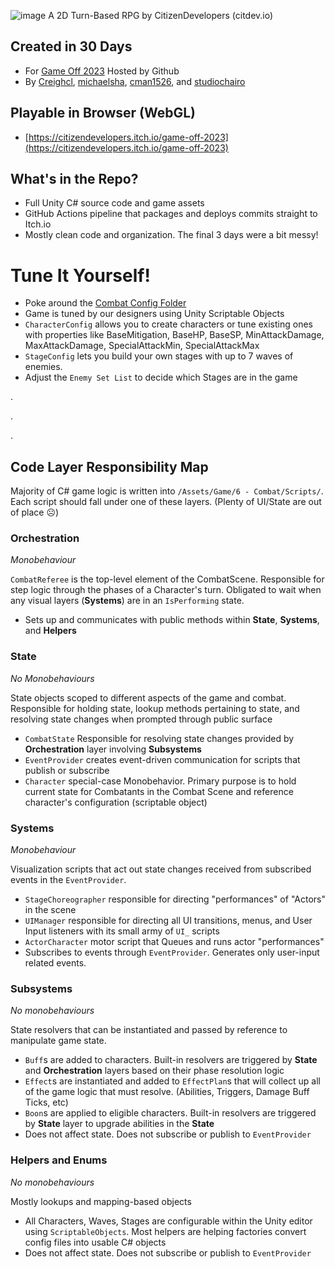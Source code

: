 ![image](https://img.itch.zone/aW1nLzE0MTc1NjI5LnBuZw==/original/mT6Awx.png)
A 2D Turn-Based RPG by CitizenDevelopers (citdev.io)

## Created in 30 Days
- For [Game Off 2023](https://itch.io/jam/game-off-2023) Hosted by Github
- By [Creighcl](https://github.com/creighcl), [michaelsha](https://github.com/michaelsha), [cman1526](https://github.com/cman1526), and [studiochairo](https://github.com/studiochairo)

## Playable in Browser (WebGL)
- [https://citizendevelopers.itch.io/game-off-2023](https://citizendevelopers.itch.io/game-off-2023)

## What's in the Repo?
- Full Unity C# source code and game assets
- GitHub Actions pipeline that packages and deploys commits straight to Itch.io
- Mostly clean code and organization. The final 3 days were a bit messy!


# Tune It Yourself!
- Poke around the [Combat Config Folder](https://github.com/CitDev-io/game-off-2023/tree/develop/Assets/Game/6%20-%20Combat/CombatConfig)
- Game is tuned by our designers using Unity Scriptable Objects
- `CharacterConfig` allows you to create characters or tune existing ones with properties like BaseMitigation, BaseHP, BaseSP, MinAttackDamage, MaxAttackDamage, SpecialAttackMin, SpecialAttackMax
- `StageConfig` lets you build your own stages with up to 7 waves of enemies.
- Adjust the `Enemy Set List` to decide which Stages are in the game


.


.


.


## Code Layer Responsibility Map
Majority of C# game logic is written into `/Assets/Game/6 - Combat/Scripts/`. Each script should fall under one of these layers. (Plenty of UI/State are out of place ☹️)

### Orchestration
*Monobehaviour*

`CombatReferee` is the top-level element of the CombatScene. Responsible for step logic through the phases of a Character's turn. Obligated to wait when any visual layers (**Systems**) are in an `IsPerforming` state.
- Sets up and communicates with public methods within **State**, **Systems**, and **Helpers**


### State
*No Monobehaviours*

State objects scoped to different aspects of the game and combat. Responsible for holding state, lookup methods pertaining to state, and resolving state changes when prompted through public surface
- `CombatState` Responsible for resolving state changes provided by **Orchestration** layer involving **Subsystems**
- `EventProvider` creates event-driven communication for scripts that publish or subscribe
- `Character` special-case Monobehavior. Primary purpose is to hold current state for Combatants in the Combat Scene and reference character's configuration (scriptable object)

### Systems
*Monobehaviour*

Visualization scripts that act out state changes received from subscribed events in the `EventProvider`. 
- `StageChoreographer` responsible for directing "performances" of "Actors" in the scene
- `UIManager` responsible for directing all UI transitions, menus, and User Input listeners with its small army of `UI_` scripts
- `ActorCharacter` motor script that Queues and runs actor "performances"
- Subscribes to events through `EventProvider`. Generates only user-input related events.


### Subsystems
*No monobehaviours*

State resolvers that can be instantiated and passed by reference to manipulate game state.
- `Buff`s are added to characters. Built-in resolvers are triggered by **State** and **Orchestration** layers based on their phase resolution logic
- `Effect`s are instantiated and added to `EffectPlan`s that will collect up all of the game logic that must resolve. (Abilities, Triggers, Damage Buff Ticks, etc)
- `Boon`s are applied to eligible characters. Built-in resolvers are triggered by **State** layer to upgrade abilities in the **State**
- Does not affect state. Does not subscribe or publish to `EventProvider`

### Helpers and Enums
*No monobehaviours*

Mostly lookups and mapping-based objects
- All Characters, Waves, Stages are configurable within the Unity editor using `ScriptableObjects`. Most helpers are helping factories convert config files into usable C# objects
- Does not affect state. Does not subscribe or publish to `EventProvider`


